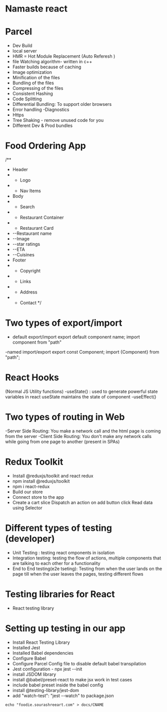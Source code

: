  # Namaste react 

 # Parcel
 - Dev Build
 - local server
 - HMR = Hot Module Replacement (Auto Referesh )
 - file Watching algorithm- written in c++
 - Faster builds because of caching
 - Image optimization
 - Minification of the files
 - Bundling of the files
 - Compressing of the files
 - Consistent Hashing
 - Code Splitting
 - Differential Bundling: To support older browsers 
 - Error handling
 -Diagnostics
 - Https 
 - Tree Shaking - remove unused code for you
 - Different Dev & Prod bundles
  
  # Food Ordering App
  /**
 * Header
 * - Logo
 * - Nav Items 
 * Body
 * - Search
 *  - Restaurant Container
 * - Restaurant Card  
 *  --Restaurant name
 *  --Image
 *  --star ratings
 *  --ETA
 *  --Cuisines
 * Footer
 * - Copyright
 * - Links
 * - Address
 * - Contact
 */

 # Two types of export/import
 - default export/import
 export default component name;
 import component from "path"

 -named import/export
  export const Component;
  import {Component} from "path";

  # React Hooks
   (Normal JS Utility functions)
   -useState() : used to generate powerful state variables in react
   useState maintains the state of component
   -useEffect()

   # Two types of routing in Web 
   -Server Side Routing: You make a network call and the html page is coming from the server 
   -Client Side Routing: You don't make any network calls while going from one page to another (present in SPAs) 

   # Redux Toolkit
   - Install @reduxjs/toolkit and react redux
   - npm install @reduxjs/toolkit
   -  npm i react-redux 
   - Build our store
   - Connect store to the app
   - Create a cart slice
   Dispatch an action on add button click
   Read data using Selector

   # Different types of testing (developer)
   - Unit Testing : testing react omponents in isolation
   - Integration testing: testing the flow of actions, multiple components that are talking to each other for a functionality
   - End to End testing(e2e tseting): Testing from when the user lands on the page till when the user leaves the pages, testing different flows

   # Testing libraries for React
   - React testing library

   # Setting up testing in our app
   - Install React Testing Library
   - Installed Jest
   - Installed Babel dependencies
   - Configure Babel
   - Configure Parcel Config file to disable default babel transpilation
   - Jest configuration - npx jest --init
   - install JSDOM library
   - install @babel/preset-react to make jsx work in test cases
   - include babel preset inside the babel config
   - install @testing-library/jest-dom 
   - add  "watch-test": "jest --watch" to package.json

   ```echo "foodie.sourashreeart.com" > docs/CNAME```



  



